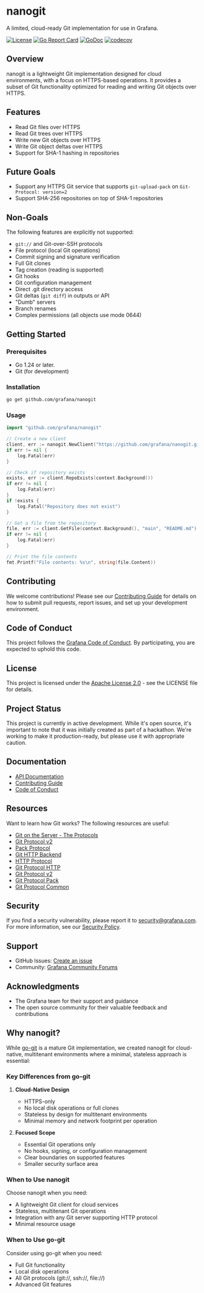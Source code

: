 # nanogit

A limited, cloud-ready Git implementation for use in Grafana.

[![License](https://img.shields.io/github/license/grafana/nanogit)](LICENSE.md)
[![Go Report Card](https://goreportcard.com/badge/github.com/grafana/nanogit)](https://goreportcard.com/report/github.com/grafana/nanogit)
[![GoDoc](https://godoc.org/github.com/grafana/nanogit?status.svg)](https://godoc.org/github.com/grafana/nanogit)
[![codecov](https://codecov.io/gh/grafana/nanogit/branch/main/graph/badge.svg)](https://codecov.io/gh/grafana/nanogit)

## Overview

nanogit is a lightweight Git implementation designed for cloud environments, with a focus on HTTPS-based operations. It provides a subset of Git functionality optimized for reading and writing Git objects over HTTPS.

## Features

* Read Git files over HTTPS
* Read Git trees over HTTPS
* Write new Git objects over HTTPS
* Write Git object deltas over HTTPS
* Support for SHA-1 hashing in repositories

## Future Goals

* Support any HTTPS Git service that supports `git-upload-pack` on `Git-Protocol: version=2`
* Support SHA-256 repositories on top of SHA-1 repositories

## Non-Goals

The following features are explicitly not supported:

* `git://` and Git-over-SSH protocols
* File protocol (local Git operations)
* Commit signing and signature verification
* Full Git clones
* Tag creation (reading is supported)
* Git hooks
* Git configuration management
* Direct .git directory access
* Git deltas (`git diff`) in outputs or API
* "Dumb" servers
* Branch renames
* Complex permissions (all objects use mode 0644)

## Getting Started

### Prerequisites

* Go 1.24 or later.
* Git (for development)

### Installation

```bash
go get github.com/grafana/nanogit
```

### Usage

```go
import "github.com/grafana/nanogit"

// Create a new client
client, err := nanogit.NewClient("https://github.com/grafana/nanogit.git")
if err != nil {
    log.Fatal(err)
}

// Check if repository exists
exists, err := client.RepoExists(context.Background())
if err != nil {
    log.Fatal(err)
}
if !exists {
    log.Fatal("Repository does not exist")
}

// Get a file from the repository
file, err := client.GetFile(context.Background(), "main", "README.md")
if err != nil {
    log.Fatal(err)
}

// Print the file contents
fmt.Printf("File contents: %s\n", string(file.Content))

```

## Contributing

We welcome contributions! Please see our [Contributing Guide](CONTRIBUTING.md) for details on how to submit pull requests, report issues, and set up your development environment.

## Code of Conduct

This project follows the [Grafana Code of Conduct](CODE_OF_CONDUCT.md). By participating, you are expected to uphold this code.

## License

This project is licensed under the [Apache License 2.0](LICENSE.md) - see the LICENSE file for details.

## Project Status

This project is currently in active development. While it's open source, it's important to note that it was initially created as part of a hackathon. We're working to make it production-ready, but please use it with appropriate caution.

## Documentation

* [API Documentation](https://godoc.org/github.com/grafana/nanogit)
* [Contributing Guide](CONTRIBUTING.md)
* [Code of Conduct](CODE_OF_CONDUCT.md)

## Resources

Want to learn how Git works? The following resources are useful:

* [Git on the Server - The Protocols](https://git-scm.com/book/ms/v2/Git-on-the-Server-The-Protocols)
* [Git Protocol v2](https://git-scm.com/docs/protocol-v2)
* [Pack Protocol](https://git-scm.com/docs/pack-protocol)
* [Git HTTP Backend](https://git-scm.com/docs/git-http-backend)
* [HTTP Protocol](https://git-scm.com/docs/http-protocol)
* [Git Protocol HTTP](https://git-scm.com/docs/gitprotocol-http)
* [Git Protocol v2](https://git-scm.com/docs/gitprotocol-v2)
* [Git Protocol Pack](https://git-scm.com/docs/gitprotocol-pack)
* [Git Protocol Common](https://git-scm.com/docs/gitprotocol-common)

## Security

If you find a security vulnerability, please report it to security@grafana.com. For more information, see our [Security Policy](SECURITY.md).

## Support

* GitHub Issues: [Create an issue](https://github.com/grafana/nanogit/issues)
* Community: [Grafana Community Forums](https://community.grafana.com)

## Acknowledgments

* The Grafana team for their support and guidance
* The open source community for their valuable feedback and contributions

## Why nanogit?

While [go-git](https://github.com/go-git/go-git) is a mature Git implementation, we created nanogit for cloud-native, multitenant environments where a minimal, stateless approach is essential:

### Key Differences from go-git

1. **Cloud-Native Design**
   - HTTPS-only
   - No local disk operations or full clones
   - Stateless by design for multitenant environments
   - Minimal memory and network footprint per operation

2. **Focused Scope**
   - Essential Git operations only
   - No hooks, signing, or configuration management
   - Clear boundaries on supported features
   - Smaller security surface area

### When to Use nanogit

Choose nanogit when you need:
- A lightweight Git client for cloud services
- Stateless, multitenant Git operations
- Integration with any Git server supporting HTTP protocol
- Minimal resource usage

### When to Use go-git

Consider using go-git when you need:
- Full Git functionality
- Local disk operations
- All Git protocols (git://, ssh://, file://)
- Advanced Git features
